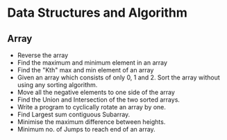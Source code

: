 # Data Structures and Algorithm

## Array
- Reverse the array
- Find the maximum and minimum element in an array
- Find the "Kth" max and min element of an array
- Given an array which consists of only 0, 1 and 2. Sort the array without using any sorting algorithm.
- Move all the negative elements to one side of the array
- Find the Union and Intersection of the two sorted arrays.
- Write a program to cyclically rotate an array by one.
- Find Largest sum contiguous Subarray.
- Minimise the maximum difference between heights.
- Minimum no. of Jumps to reach end of an array.
